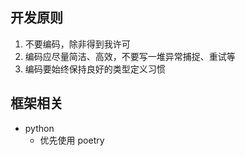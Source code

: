 ## 开发原则

1. 不要编码，除非得到我许可
2. 编码应尽量简洁、高效，不要写一堆异常捕捉、重试等
3. 编码要始终保持良好的类型定义习惯

## 框架相关

- python
  - 优先使用 poetry